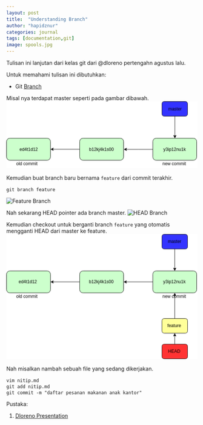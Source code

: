 ```yaml
---
layout: post
title:  "Understanding Branch"
author: "hapidznur"
categories: journal
tags: [documentation,git]
image: spools.jpg
---
```



Tulisan ini lanjutan dari kelas git dari @dloreno pertengahn agustus lalu.

Untuk memahami tulisan ini dibutuhkan:
- Git [Branch](https://git-scm.com/book/en/v1/Git-Branching-What-a-Branch-Is)


Misal nya terdapat master seperti pada gambar dibawah.
![Master Branch](/assets/img/master_branch.png)

Kemudian buat branch baru bernama `feature` dari commit terakhir. 
```
git branch feature
```
![Feature Branch](/assets/img/featue_branch.png)

Nah sekarang HEAD pointer ada branch master.
![HEAD Branch](/assets/img/HEAD.png)

Kemudian checkout untuk berganti branch `feature` yang otomatis mengganti HEAD dari master ke feature.
![HEAD Feature Branch](/assets/img/HEAD_feature.png)

Nah misalkan nambah sebuah file yang sedang dikerjakan.

```
vim nitip.md
git add nitip.md
git commit -m "daftar pesanan makanan anak kantor"
```


Pustaka:
1. [Dloreno Presentation](https://docs.google.com/presentation/d/1d_ZoCUZdABJJCH6wLeIeyw0ND2CEmRLQmc-XdzwM-KQ/edit#slide=id.g34d24d4cfd_0_51)
